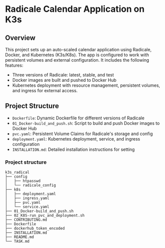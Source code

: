 # Radicale Calendar Application on K3s

## Overview
This project sets up an auto-scaled calendar application using Radicale, Docker, and Kubernetes (K3s/K8s). The app is configured to work with persistent volumes and external configuration. It includes the following features:
- Three versions of Radicale: latest, stable, and test
- Docker images are built and pushed to Docker Hub
- Kubernetes deployment with resource management, persistent volumes, and ingress for external access.

## Project Structure
- `Dockerfile`: Dynamic Dockerfile for different versions of Radicale
- `01_Docker-build_and_push.sh`: Script to build and push Docker images to Docker Hub
- `pvc.yaml`: Persistent Volume Claims for Radicale's storage and config
- `deployment.yaml`: Kubernetes deployment, service, and ingress configuration
- `INSTALLATION.md`: Detailed installation instructions for setting

### Project structure
```
k3s_radical
├── config
│   ├── htpasswd
│   └── radicale_config
├── k8s
│   ├── deployment.yaml
│   ├── ingress.yaml
│   ├── pvc.yaml
│   └── service.yaml
├── 01_Docker-build_and_push.sh
├── 02_K8S-run_pvc_and_deployment.sh
├── CONTRIBUTING.md
├── Dockerfile
├── dockerhub_token_encoded
├── INSTALLATION.md
├── README.md
└── TASK.md
```
